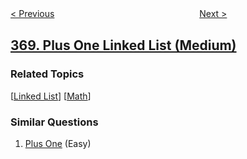 <!--|This file generated by command(leetcode description); DO NOT EDIT.    |-->
<!--+----------------------------------------------------------------------+-->
<!--|@author    openset <openset.wang@gmail.com>                           |-->
<!--|@link      https://github.com/openset                                 |-->
<!--|@home      https://github.com/openset/leetcode                        |-->
<!--+----------------------------------------------------------------------+-->

[< Previous](../largest-divisible-subset "Largest Divisible Subset")
　　　　　　　　　　　　　　　　
[Next >](../range-addition "Range Addition")

## [369. Plus One Linked List (Medium)](https://leetcode.com/problems/plus-one-linked-list "给单链表加一")



### Related Topics
  [[Linked List](../../tag/linked-list/README.md)]
  [[Math](../../tag/math/README.md)]

### Similar Questions
  1. [Plus One](../plus-one) (Easy)
